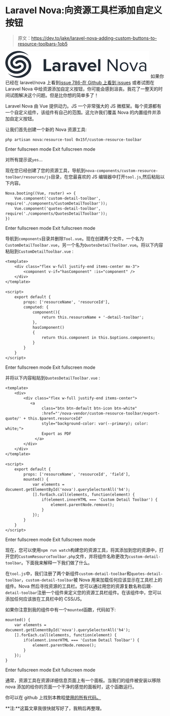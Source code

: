 # Laravel Nova:向资源工具栏添加自定义按钮

> 原文：<https://dev.to/jake/laravel-nova-adding-custom-buttons-to-resource-toolbars-1ob5>

[![header image](img/433ddb833d8ca66eeb9894d397844fe1.png)](https://res.cloudinary.com/practicaldev/image/fetch/s--eJDgd5wL--/c_limit%2Cf_auto%2Cfl_progressive%2Cq_auto%2Cw_880/https://i.imgur.com/FEVhO9n.png) 
如果你已经在 laravel/nova 上看到[issue 786-在 Github 上看到 issues](https://github.com/laravel/nova-issues/issues/786) 或者试图在 Laravel Nova 中给资源添加自定义按钮，你可能会感到沮丧。我花了一整天的时间试图解决这个问题。但是比你想的简单多了！

Laravel Nova 由 Vue 提供动力。JS 一个非常强大的 JS 微框架。每个资源都有一个自定义组件，该组件有自己的范围。这允许我们覆盖 Nova 的内置组件并添加自定义按钮。

让我们首先创建一个新的 Nova 资源工具:

```
php artisan nova:resource-tool 0x15f/custom-resource-toolbar 
```

Enter fullscreen mode Exit fullscreen mode

对所有提示说`yes`...

现在您已经创建了您的资源工具，导航到`nova-components/custom-resource-toolbar/resources/js`目录，在您最喜欢的 JS 编辑器中打开`tool.js`,然后粘贴以下内容。

```
Nova.booting((Vue, router) => {
    Vue.component('custom-detail-toolbar', require('./components/CustomDetailToolbar'));
    Vue.component('quotes-detail-toolbar', require('./components/QuotesDetailToolbar'));
}) 
```

Enter fullscreen mode Exit fullscreen mode

导航到`components`目录并删除`Tool.vue`。现在创建两个文件，一个名为`CustomDetailToolbar.vue`，另一个名为`QuotesDetailToolbar.vue`。将以下内容粘贴到`CustomDetailToolbar.vue` :

```
<template>
    <div class="flex w-full justify-end items-center mx-3">
        <component v-if="hasComponent" :is="component" />
    </div>
</template>

<script>
    export default {
        props: ['resourceName', 'resourceId'],
        computed: {
            component(){
                return this.resourceName + '-detail-toolbar';
            },
            hasComponent()
            {
                return this.component in this.$options.components;
            }    
        }
    }
</script> 
```

Enter fullscreen mode Exit fullscreen mode

并将以下内容粘贴到`QuotesDetailToolbar.vue` :

```
<template>
    <div>
        <div class="flex w-full justify-end items-center">
           <a
                class="btn btn-default btn-icon btn-white"
                :href="'/nova-vendor/custom-resource-toolbar/export-quote/' + this.$parent.resourceId"
                style="background-color: var(--primary); color: white;">
                Export as PDF
             </a>
        </div>
    </div>
</template> 

<script>
    export default {
        props: ['resourceName', 'resourceId', 'field'],
        mounted() {
            var elements = document.getElementById('nova').querySelectorAll('h4');
            [].forEach.call(elements, function(element) {
                if(element.innerHTML === 'Custom Detail Toolbar') {
                    element.parentNode.remove();
                }
            });
        }
    }
</script> 
```

Enter fullscreen mode Exit fullscreen mode

现在，您可以使用`npm run watch`构建您的资源工具，将其添加到您的资源中，打开您的`CustomResourceToolbar.php`文件，并将组件名称更改为`custom-detail-toolbar`。下面我来解释一下我们做了什么。

在`tool.js`中，我们注册了两个新组件`custom-detail-toolbar`和`quotes-detail-toolbar`，`custom-detail-toolbar`被 Nova 用来加载任何应该显示在工具栏上的组件。Nova 然后寻找资源的工具栏。您可以通过用您的资源复数名称后跟`-detail-toolbar`注册一个组件来定义您的资源工具栏组件。在该组件中，您可以添加任何应该放在工具栏中的 CSS/JS。

如果你注意到我的组件中有一个`mounted`函数，代码如下:

```
mounted() {
    var elements = document.getElementById('nova').querySelectorAll('h4');
    [].forEach.call(elements, function(element) {
        if(element.innerHTML === 'Custom Detail Toolbar') {
            element.parentNode.remove();
        }
    });
} 
```

Enter fullscreen mode Exit fullscreen mode

通常，资源工具在资源详细信息页面上有一个面板。当我们的组件被安装以移除 nova 添加的给你的页面一个干净的感觉的面板时，这个函数运行。

你可以在 github 上找到本教程[使用的所有代码。](https://github.com/0x15f/custom-resource-toolbars)

**注:**这篇文章我很快就写好了，我稍后再整理。